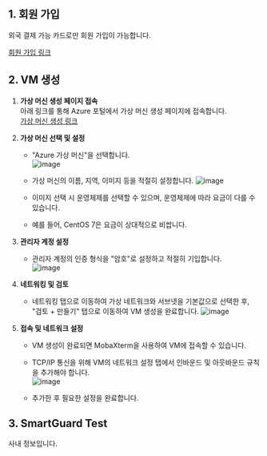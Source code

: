 ## 1. 회원 가입

외국 결제 가능 카드로만 회원 가입이 가능합니다.

[회원 가입 링크](https://azure.microsoft.com/ko-kr/free/search/?ef_id=_k_Cj0KCQjwiuC2BhDSARIsALOVfBLRVW7Al-hagClGdo3WPheZ1GAPsydfHxE-qUVBq3XfoD3F8zP47ecaAnuEEALw_wcB_k_&OCID=AIDcmmmbxccejx_SEM__k_Cj0KCQjwiuC2BhDSARIsALOVfBLRVW7Al-hagClGdo3WPheZ1GAPsydfHxE-qUVBq3XfoD3F8zP47ecaAnuEEALw_wcB_k_&gad_source=1&gclid=Cj0KCQjwiuC2BhDSARIsALOVfBLRVW7Al-hagClGdo3WPheZ1GAPsydfHxE-qUVBq3XfoD3F8zP47ecaAnuEEALw_wcB)

## 2. VM 생성

1. **가상 머신 생성 페이지 접속**  
   아래 링크를 통해 Azure 포털에서 가상 머신 생성 페이지에 접속합니다.  
   [가상 머신 생성 링크](https://portal.azure.com/#browse/Microsoft.Compute%2FVirtualMachines)

2. **가상 머신 선택 및 설정**  
   - "Azure 가상 머신"을 선택합니다.  
![image](https://github.com/user-attachments/assets/9a99d3dd-568e-498a-9023-acab5e8c2372)

   - 가상 머신의 이름, 지역, 이미지 등을 적절히 설정합니다. 
![image](https://github.com/user-attachments/assets/72edccd8-352d-4f4f-beb3-1ffd6b40b515)

   - 이미지 선택 시 운영체제를 선택할 수 있으며, 운영체제에 따라 요금이 다를 수 있습니다.   
   - 예를 들어, CentOS 7은 요금이 상대적으로 비쌉니다.  


3. **관리자 계정 설정**  
   - 관리자 계정의 인증 형식을 "암호"로 설정하고 적절히 기입합니다.  
![image](https://github.com/user-attachments/assets/37c7af12-bc68-48f6-a19c-859bfb54922c)


4. **네트워킹 및 검토**  
   - 네트워킹 탭으로 이동하여 가상 네트워크와 서브넷을 기본값으로 선택한 후, "검토 + 만들기" 탭으로 이동하여 VM 생성을 완료합니다.
![image](https://github.com/user-attachments/assets/0212e7a8-8203-4455-9fba-74ba0a06a866)


5. **접속 및 네트워크 설정**  
   - VM 생성이 완료되면 MobaXterm을 사용하여 VM에 접속할 수 있습니다.  
   - TCP/IP 통신을 위해 VM의 네트워크 설정 탭에서 인바운드 및 아웃바운드 규칙을 추가해야 합니다.  
![image](https://github.com/user-attachments/assets/91fbd16f-13ca-4fb9-8f14-1bb513b485b8)

   - 추가한 후 필요한 설정을 완료합니다.

## 3. SmartGuard Test
사내 정보입니다.
